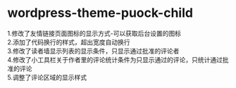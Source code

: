 # wordpress-theme-puock-child
1.修改了友情链接页面图标的显示方式-可以获取后台设置的图标<br>
2.添加了代码换行的样式，超出宽度自动换行<br>
3.修改了读者墙显示列表的显示条件，只显示通过批准的评论者<br>
4.修改了小工具栏关于作者里的评论统计条件为只显示通过的评论，只统计通过批准的评论<br>
5.调整了评论区域的显示样式